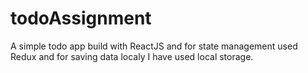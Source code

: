 ﻿# todoAssignment

A simple todo app build with ReactJS and for state management used Redux and for saving data localy I have used local storage. 
